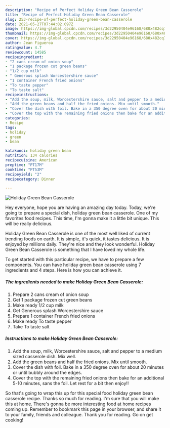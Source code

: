 ```yaml
---
description: "Recipe of Perfect Holiday Green Bean Casserole"
title: "Recipe of Perfect Holiday Green Bean Casserole"
slug: 253-recipe-of-perfect-holiday-green-bean-casserole
date: 2021-05-27T07:44:02.097Z
image: https://img-global.cpcdn.com/recipes/3d22950404e96168/680x482cq70/holiday-green-bean-casserole-recipe-main-photo.jpg
thumbnail: https://img-global.cpcdn.com/recipes/3d22950404e96168/680x482cq70/holiday-green-bean-casserole-recipe-main-photo.jpg
cover: https://img-global.cpcdn.com/recipes/3d22950404e96168/680x482cq70/holiday-green-bean-casserole-recipe-main-photo.jpg
author: Jean Figueroa
ratingvalue: 4.7
reviewcount: 14585
recipeingredient:
- "2 cans cream of onion soup"
- "1 package frozen cut green beans"
- "1/2 cup milk"
- " Generous splash Worcestershire sauce"
- "1 container French fried onions"
- "To taste pepper"
- "To taste salt"
recipeinstructions:
- "Add the soup, milk, Worcestershire sauce, salt and pepper to a medium sized casserole dish. Mix well."
- "Add the green beans and half the fried onions. Mix until smooth."
- "Cover the dish with foil. Bake in a 350 degree oven for about 20 minutes or until bubbly around the edges."
- "Cover the top with the remaining fried onions then bake for an additional 5-10 minutes, sans the foil. Let rest for a bit then enjoy!!"
categories:
- Recipe
tags:
- holiday
- green
- bean

katakunci: holiday green bean 
nutrition: 134 calories
recipecuisine: American
preptime: "PT17M"
cooktime: "PT53M"
recipeyield: "2"
recipecategory: Dinner

---
```



![Holiday Green Bean Casserole](https://img-global.cpcdn.com/recipes/3d22950404e96168/680x482cq70/holiday-green-bean-casserole-recipe-main-photo.jpg)

Hey everyone, hope you are having an amazing day today. Today, we're going to prepare a special dish, holiday green bean casserole. One of my favorites food recipes. This time, I'm gonna make it a little bit unique. This will be really delicious.

Holiday Green Bean Casserole is one of the most well liked of current trending foods on earth. It is simple, it's quick, it tastes delicious. It is enjoyed by millions daily. They're nice and they look wonderful. Holiday Green Bean Casserole is something that I have loved my whole life.




To get started with this particular recipe, we have to prepare a few components. You can have holiday green bean casserole using 7 ingredients and 4 steps. Here is how you can achieve it.

<!--inarticleads1-->

##### The ingredients needed to make Holiday Green Bean Casserole:

1. Prepare 2 cans cream of onion soup
1. Get 1 package frozen cut green beans
1. Make ready 1/2 cup milk
1. Get  Generous splash Worcestershire sauce
1. Prepare 1 container French fried onions
1. Make ready To taste pepper
1. Take To taste salt




<!--inarticleads2-->

##### Instructions to make Holiday Green Bean Casserole:

1. Add the soup, milk, Worcestershire sauce, salt and pepper to a medium sized casserole dish. Mix well.
1. Add the green beans and half the fried onions. Mix until smooth.
1. Cover the dish with foil. Bake in a 350 degree oven for about 20 minutes or until bubbly around the edges.
1. Cover the top with the remaining fried onions then bake for an additional 5-10 minutes, sans the foil. Let rest for a bit then enjoy!!




So that's going to wrap this up for this special food holiday green bean casserole recipe. Thanks so much for reading. I'm sure that you will make this at home. There's gonna be more interesting food at home recipes coming up. Remember to bookmark this page in your browser, and share it to your family, friends and colleague. Thank you for reading. Go on get cooking!
